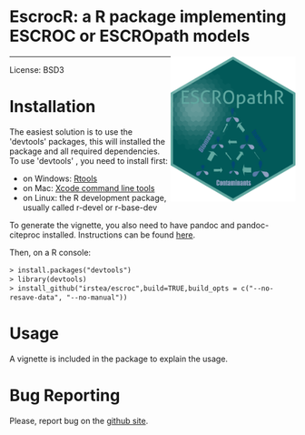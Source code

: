 EscrocR: a R package implementing ESCROC or ESCROpath models
============================================================
<img src="man/figures/logo.png" align="right" width="220" />

---
License: BSD3

# Installation #
The easiest solution is to use the 'devtools' packages, this will installed the package and all required dependencies. To use 'devtools' , you need to install first:
* on Windows: [Rtools](http://cran.r-project.org/bin/windows/Rtools/)  
* on Mac: [Xcode command line tools](https://developer.apple.com/downloads)  
* on Linux: the R development package, usually called r-devel or r-base-dev  
  
To generate the vignette, you also need to have pandoc and pandoc-citeproc installed. Instructions can be found [here](https://pandoc.org/installing.html).    
  
Then, on a R console:

    > install.packages("devtools")
    > library(devtools)
    > install_github("irstea/escroc",build=TRUE,build_opts = c("--no-resave-data", "--no-manual"))

# Usage #
A vignette is included in the package to explain the usage.  

# Bug Reporting #
Please, report bug on the [github site](https://github.com/Irstea/escroc/issues).

